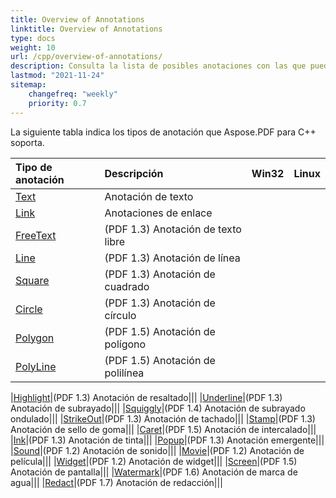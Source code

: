 ```yaml
---
title: Overview of Annotations
linktitle: Overview of Annotations
type: docs
weight: 10
url: /cpp/overview-of-annotations/
description: Consulta la lista de posibles anotaciones con las que puedes trabajar usando Aspose.PDF para C++.
lastmod: "2021-11-24"
sitemap:
    changefreq: "weekly"
    priority: 0.7
---
```


La siguiente tabla indica los tipos de anotación que Aspose.PDF para C++ soporta.

|**Tipo de anotación**|**Descripción**|**Win32**|**Linux**|
| :- | :- | :- | :- |
|[Text](/pdf/cpp/text-annotation/)|Anotación de texto|||
|[Link](/pdf/cpp/extra-annotations/)|Anotaciones de enlace|||
|[FreeText](/pdf/cpp/text-annotation/)|(PDF 1.3) Anotación de texto libre|||
|[Line](/pdf/cpp/figures-annotation/)|(PDF 1.3) Anotación de línea|||
|[Square](/pdf/cpp/figures-annotation/)|(PDF 1.3) Anotación de cuadrado|||
|[Circle](/pdf/cpp/figures-annotation/)|(PDF 1.3) Anotación de círculo|||
|[Polygon](/pdf/cpp/figures-annotation/)|(PDF 1.5) Anotación de polígono|||
|[PolyLine](/pdf/cpp/figures-annotation/)|(PDF 1.5) Anotación de polilínea|||

|[Highlight](/pdf/cpp/highlights-annotation/)|(PDF 1.3) Anotación de resaltado|||
|[Underline](/pdf/cpp/highlights-annotation/)|(PDF 1.3) Anotación de subrayado|||
|[Squiggly](/cpp/highlights-annotation/)|(PDF 1.4) Anotación de subrayado ondulado|||
|[StrikeOut](/pdf/cpp/highlights-annotation/)|(PDF 1.3) Anotación de tachado|||
|[Stamp](/pdf/cpp/stamping/)|(PDF 1.3) Anotación de sello de goma|||
|[Caret](/pdf/cpp/extra-annotations/)|(PDF 1.5) Anotación de intercalado|||
|[Ink](/pdf/cpp/figures-annotation/)|(PDF 1.3) Anotación de tinta|||
|[Popup](/pdf/cpp/text-annotation/)|(PDF 1.3) Anotación emergente|||
|[Sound](/pdf/cpp/multimedia-annotation/)|(PDF 1.2) Anotación de sonido|||
|[Movie](/pdf/cpp/multimedia-annotation/)|(PDF 1.2) Anotación de película|||
|[Widget](/pdf/cpp/multimedia-annotation/)|(PDF 1.2) Anotación de widget|||
|[Screen](/pdf/cpp/multimedia-annotation/)|(PDF 1.5) Anotación de pantalla|||
|[Watermark](/pdf/cpp/sticky-annotations/)|(PDF 1.6) Anotación de marca de agua|||
|[Redact](/pdf/cpp/extra-annotations/)|(PDF 1.7) Anotación de redacción|||